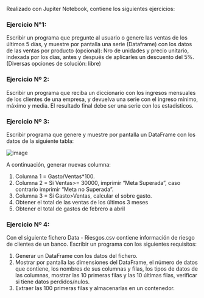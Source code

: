 Realizado con Jupiter Notebook, contiene los siguientes ejercicios:

### Ejercicio N°1:
Escribir un programa que pregunte al usuario o genere las ventas
de los últimos 5 días, y muestre por pantalla una serie (Dataframe)
con los datos de las ventas por producto (opcional): Nro de
unidades y precio unitario, indexada por los días, antes y después
de aplicarles un descuento del 5%.
(Diversas opciones de solución: libre)

### Ejercicio Nº 2:
Escribir un programa que reciba un diccionario con los ingresos
mensuales de los clientes de una empresa, y devuelva una serie
con el ingreso mínimo, máximo y media.
El resultado final debe ser una serie con los estadísticos.

### Ejercicio Nº 3:
Escribir programa que genere y muestre por pantalla un DataFrame
con los datos de la siguiente tabla:

![image](https://user-images.githubusercontent.com/25907743/190929565-ca9f22eb-f4db-48c3-ae66-6ed5dcd8e8ab.png)

A continuación, generar nuevas columna:
1. Columna 1 = Gasto/Ventas*100.
2. Columna 2 = Si Ventas>= 30000, imprimir “Meta Superada”,
caso contrario imprimir “Meta no Superada”.
3. Columna 3 = Si Gasto>Ventas, calcular el sobre gasto.
4. Obtener el total de las ventas de los últimos 3 meses
5. Obtener el total de gastos de febrero a abril

### Ejercicio Nº 4:
Con el siguiente fichero Data - Riesgos.csv contiene información
de riesgo de clientes de un banco. Escribir un programa con los
siguientes requisitos:
1. Generar un DataFrame con los datos del fichero.
2. Mostrar por pantalla las dimensiones del DataFrame, el
número de datos que contiene, los nombres de sus columnas
y filas, los tipos de datos de las columnas, mostrar las 10
primeras filas y las 10 últimas filas, verificar si tiene datos
perdidos/nulos.
3. Extraer las 100 primeras filas y almacenarlas en un
contenedor.
